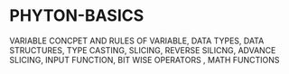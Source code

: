 # PHYTON-BASICS
VARIABLE CONCPET AND RULES OF VARIABLE, DATA TYPES, DATA STRUCTURES, TYPE CASTING, SLICING, REVERSE SILICNG, ADVANCE SLICING, INPUT FUNCTION, BIT WISE OPERATORS , MATH FUNCTIONS
